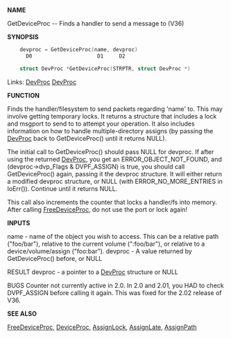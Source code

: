 
**NAME**

GetDeviceProc -- Finds a handler to send a message to (V36)

**SYNOPSIS**

```c
    devproc = GetDeviceProc(name, devproc)
      D0                     D1     D2

    struct DevProc *GetDeviceProc(STRPTR, struct DevProc *)

```
Links: [DevProc](_OOWX) [DevProc](_OOWX) 

**FUNCTION**

Finds the handler/filesystem to send packets regarding 'name' to.
This may involve getting temporary locks.  It returns a structure
that includes a lock and msgport to send to to attempt your operation.
It also includes information on how to handle multiple-directory
assigns (by passing the [DevProc](_OOWX) back to GetDeviceProc() until it
returns NULL).

The initial call to GetDeviceProc() should pass NULL for devproc.  If
after using the returned [DevProc](_OOWX), you get an ERROR_OBJECT_NOT_FOUND,
and (devproc-&#062;dvp_Flags &#038; DVPF_ASSIGN) is true, you should call
GetDeviceProc() again, passing it the devproc structure.  It will
either return a modified devproc structure, or NULL (with
ERROR_NO_MORE_ENTRIES in IoErr()).  Continue until it returns NULL.

This call also increments the counter that locks a handler/fs into
memory.  After calling [FreeDeviceProc](FreeDeviceProc), do not use the port or lock
again!

**INPUTS**

name    - name of the object you wish to access.  This can be a
relative path (&#034;foo/bar&#034;), relative to the current volume
(&#034;:foo/bar&#034;), or relative to a device/volume/assign
(&#034;foo:bar&#034;).
devproc - A value returned by GetDeviceProc() before, or NULL

RESULT
devproc - a pointer to a [DevProc](_OOWX) structure or NULL

BUGS
Counter not currently active in 2.0.
In 2.0 and 2.01, you HAD to check DVPF_ASSIGN before calling it again.
This was fixed for the 2.02 release of V36.

**SEE ALSO**

[FreeDeviceProc](FreeDeviceProc), [DeviceProc](DeviceProc), [AssignLock](AssignLock), [AssignLate](AssignLate),
[AssignPath](AssignPath)
